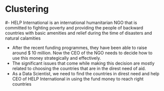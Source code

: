 # Clustering
#- HELP International is an international humanitarian NGO that is committed to fighting poverty and  providing the people of backward countries with basic amenities and relief during the time of  disasters and natural calamities 
- After the recent funding programmes, they have been able to raise around $ 10 million. Now the  CEO of the NGO needs to decide how to use this money strategically and effectively. 
- The significant issues that come while making this decision are mostly related to choosing the countries that are in the direst need of aid. 
- As a Data Scientist, we need to find the countries in direst need and help CEO of HELP  International in using the fund money to reach right countries 
